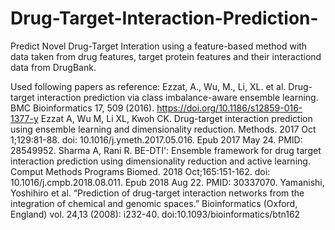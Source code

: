 # Drug-Target-Interaction-Prediction-

Predict Novel Drug-Target Interation using a feature-based method with data taken from drug features, target protein features and their interactiond data from DrugBank. 

Used following papers as reference: 
Ezzat, A., Wu, M., Li, XL. et al. Drug-target interaction prediction via class imbalance-aware ensemble learning. BMC Bioinformatics 17, 509 (2016). https://doi.org/10.1186/s12859-016-1377-y
Ezzat A, Wu M, Li XL, Kwoh CK. Drug-target interaction prediction using ensemble learning and dimensionality reduction. Methods. 2017 Oct 1;129:81-88. doi: 10.1016/j.ymeth.2017.05.016. Epub 2017 May 24. PMID: 28549952.
Sharma A, Rani R. BE-DTI': Ensemble framework for drug target interaction prediction using dimensionality reduction and active learning. Comput Methods Programs Biomed. 2018 Oct;165:151-162. doi: 10.1016/j.cmpb.2018.08.011. Epub 2018 Aug 22. PMID: 30337070.
Yamanishi, Yoshihiro et al. “Prediction of drug-target interaction networks from the integration of chemical and genomic spaces.” Bioinformatics (Oxford, England) vol. 24,13 (2008): i232-40. doi:10.1093/bioinformatics/btn162
